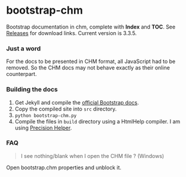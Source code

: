 # bootstrap-chm
Bootstrap documentation in chm, complete with **Index** and **TOC**. See [Releases](https://github.com/aviaryan/bootstrap-chm/releases) for download links. Current version is 3.3.5.


### Just a word

For the docs to be presented in CHM format, all JavaScript had to be removed. So the CHM docs may not behave exactly as their online counterpart. 


### Building the docs

1. Get Jekyll and compile the [official Bootstrap docs](https://github.com/twbs/bootstrap).
2. Copy the compiled site into `src` directory. 
3. `python bootstrap-chm.py`
4. Compile the files in `build` directory using a HtmlHelp compiler. I am using [Precision Helper](http://www.be-precision.com/products/precision-helper/).


### FAQ

> I see nothing/blank when I open the CHM file ? (Windows)

Open bootstrap.chm properties and unblock it.
